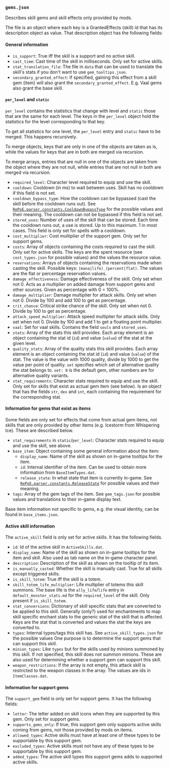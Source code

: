### `gems.json`

Describes skill gems and skill effects only provided by mods.

The file is an object where each key is a GrantedEffects (skill) id that has its
description object as value. That description object has the following fields:

#### General information

- `is_support`: True iff the skill is a support and no active skill.
- `cast_time`: Cast time of the skill in milliseconds. Only set for active skills.
- `stat_translation_file`: The file in `data` that can be used to translate the skill's
  stats if you don't want to use `gem_tooltips.json`.
- `secondary_granted_effect`: If specified, gaining this effect from a skill gem (item)
  will also grant the `secondary_granted_effect`. E.g. Vaal gems also grant the base skill.

#### `per_level` and `static`

`per_level` contains the statistics that change with level and `static` those that
are the same for each level. The keys in the `per_level` object hold the
statistics for the level corresponding to that key.

To get all statistics for one level, the `per_level` entry and `static`
have to be merged. This happens recursively.

To merge objects, keys that are only in one of the objects are taken as is, while the
values for keys that are in both are merged via recursion.

To merge arrays, entries that are null in one of the objects are taken from the object
where they are not null, while entries that are not null in both are merged via
recursion.

- `required_level`: Character level required to equip and use the skill.
- `cooldown`: Cooldown (in ms) to wait between uses. Skill has no cooldown if this field
  is not set.
- `cooldown_bypass_type`: How the cooldown can be bypassed (cast the skill before the
  cooldown runs out). See
  [`RePoE.parser.constants.CooldownBypassType`](https://github.com/brather1ng/RePoE/blob/master/RePoE/constants.py#L133)
  for the possible values and their meaning. The cooldown can not be bypassed if this
  field is not set.
- `stored_uses`: Number of uses of the skill that can be stored. Each time the cooldown
  runs out, a use is stored. Up to this maximum. 1 in most cases. This field is only
  set for spells with a cooldown.
- `cost_multiplier`: Cost multiplier of the support gem. Only set for support gems.
- `costs`: Array of objects containing the costs required to cast the skill. Only set for active skills.
  The keys are the spent resource (see `cost_types.json` for possible values) and the values the resource value.
- `reservations`: Arrays of objects containing the reservations made when casting the skill.
  Possible keys: `(mana|life)_(percent|flat)`. The values are the flat or percentage reservation values.
- `damage_effectiveness`: Damage effectiveness of the skill. Only set when not 0.
  Acts as a multiplier on added damage from support gems and other sources.
  Given as percentage with 0 = 100%.
- `damage_multiplier`: Damage multiplier for attack skills. Only set when not 0.
  Divide by 100 and add 100 to get as percentage.
- `crit_chance`: Critical strike chance of the skill. Only set when not 0.
  Divide by 100 to get as percentage.
- `attack_speed_multiplier`: Attack speed multiplier for attack skills. Only set when not 0.
  Divide by 100 and add 1 to get a floating point multiplier.
- `vaal`: Set for vaal skills. Contains the field `souls` and `stored_uses`.
- `stats`: Array of the stats this skill provides. Each array element is an object
  containing the stat id (`id`) and value (`value`) of the stat at the given level.
- `quality_stats`: Array of the quality stats this skill provides. Each array element 
  is an object containing the stat id (`id`) and value (`value`) of the stat. The
  value is the value with 1000 quality, divide by 1000 to get the value per
  point of quality.
  `set` specifies which set of alternative quality the stat belongs to. `set: 0` is the default gem, other numbers are
  for alternative quality variants.
- `stat_requirements`: Character stats required to equip and use the skill.
  Only set for skills that exist as actual gem item (see below).
  Is an object that has the fields `str`, `dex` and `int`, each containing the
  requirement for the corresponding stat.

#### Information for gems that exist as items

Some fields are only set for effects that come from actual gem items, not skills that
are only provided by other items (e.g. Icestorm from Whispering Ice). These are
described below.

- `stat_requirements` in `static`/`per_level`: Character stats required to equip and
  use the skill, see above.
- `base_item`: Object containing some general information about the item:
  * `display_name`: Name of the skill as shown on in-game tooltips for the
    item.
  * `id`: Internal identifier of the item. Can be used to obtain more information
    from `BaseItemTypes.dat`.
  * `release_state`: In what state that item is currently in-game. See
    [`RePoE.parser.constants.ReleaseState`](https://github.com/brather1ng/RePoE/blob/master/RePoE/constants.py#L173)
    for possible values and their meaning. 
- `tags`: Array of the gem tags of the item. See `gem_tags.json` for possible
  values and translations to their in-game display text.

Base item information not specific to gems, e.g. the visual identity, can be found in
`base_items.json`.

#### Active skill information

The `active_skill` field is only set for active skills. It has the following fields.

- `id`: Id of the active skill in `ActiveSkills.dat`. 
- `display_name`: Name of the skill as shown on in-game tooltips for the item and
  skill. Also used as tab name on the in-game character panel.
- `description`: Description of the skill as shown on the tooltip of its item.
- `is_manually_casted`: Whether the skill is manually cast. True for all skills
  except triggered skills.
- `is_skill_totem`: True iff the skill is a totem.
- `skill_totem_life_multiplier`: Life multiplier of totems this skill summons.
  The base life is the `ally_life`/`life` entry in `default_monster_stats.md` for
  the `required_level` of the skill. Only present if `is_skill_totem`.
- `stat_conversions`: Dictionary of skill specific stats that are converted to be
   applied to this skill. Generally (only?) used for enchantments to map skill
   specific enchant stats to the generic stat of the skill that is affected. Keys
   are the stat that is converted and values the stat the keys are converted to.
- `types`: Internal types/tags this skill has. See `active_skill_types.json` for the possible values
  One purpose is to determine the support gems that can support this skill.
- `minion_types`: Like `types` but for the skills used by minions summoned by this skill.
  If not specified, this skill does not summon minions. These are also used for determining
  whether a support gem can support this skill.
- `weapon_restrictions`: If the array is not empty, this attack skill is restricted
   to the weapon classes in the array. The values are ids in `ItemClasses.dat`.

#### Information for support gems

The `support_gem` field is only set for support gems. It has the following fields:

- `letter`: The letter added on skill icons when they are supported by this
  gem. Only set for support gems.
- `supports_gems_only`: If true, this support gem only supports active skills coming from gems,
  not those provided by mods on items.
- `allowed_types`: Active skills must have at least one of these types to be supportable
  by this support gem.
- `excluded_types`: Active skills must not have any of these types to be supportable
  by this support gem.
- `added_types`: The active skill types this support gems adds to supported active skills.
